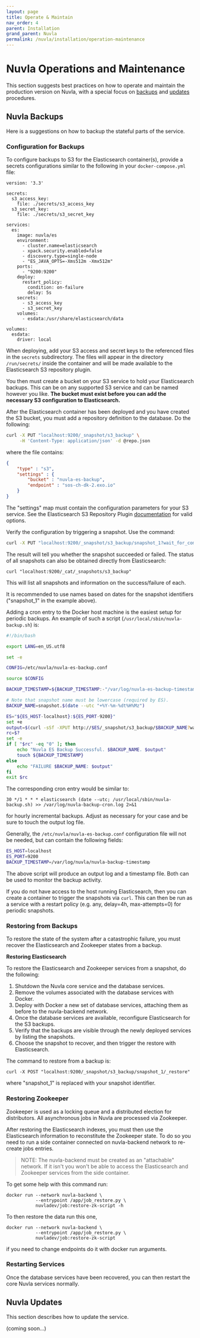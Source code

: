 ```yaml
---
layout: page
title: Operate & Maintain
nav_order: 4
parent: Installation
grand_parent: Nuvla
permalink: /nuvla/installation/operation-maintenance
---
```



Nuvla Operations and Maintenance
================================

This section suggests best practices on how to operate and maintain the production version on Nuvla, with a special focus on [backups](#nuvla-backups) and [updates](#nuvla-updates) procedures.

## Nuvla Backups

Here is a suggestions on how to backup the stateful parts of the service.

### Configuration for Backups

To configure backups to S3 for the Elasticsearch container(s), provide a secrets configurations similar to the following in your `docker-compose.yml` file:

```
version: '3.3'

secrets:
  s3_access_key:
    file: ./secrets/s3_access_key
  s3_secret_key:
    file: ./secrets/s3_secret_key

services:
  es:
    image: nuvla/es
    environment:
      - cluster.name=elasticsearch
      - xpack.security.enabled=false
      - discovery.type=single-node
      - "ES_JAVA_OPTS=-Xms512m -Xmx512m"
    ports:
      - "9200:9200"
    deploy:
      restart_policy:
        condition: on-failure
        delay: 5s
    secrets:
      - s3_access_key
      - s3_secret_key
    volumes:
      - esdata:/usr/share/elasticsearch/data

volumes:
  esdata:
    driver: local
```

When deploying, add your S3 access and secret keys to the referenced files in the `secrets` subdirectory.  The files will appear in the directory `/run/secrets/` inside the container and will be made available to the Elasticsearch S3 repository plugin.

You then must create a bucket on your S3 service to hold your Elasticsearch backups. This can be on any supported S3 service and can be named however you like. **The bucket must exist before you can add the necessary S3 configuration to Elasticsearch.**

After the Elasticsearch container has been deployed and you have created the S3 bucket, you must add a repository definition to the database. Do the following:

```sh
curl -X PUT "localhost:9200/_snapshot/s3_backup" \
     -H 'Content-Type: application/json' -d @repo.json
```

where the file contains:

```json
{
    "type" : "s3",
    "settings" : {
        "bucket" : "nuvla-es-backup",
        "endpoint" : "sos-ch-dk-2.exo.io"
    }
}

```

The "settings" map must contain the configuration parameters for your S3 service.  See the Elasticsearch S3 Repository Plugin [documentation](https://www.elastic.co/guide/en/elasticsearch/plugins/current/repository-s3.html) for valid options.

Verify the configuration by triggering a snapshot. Use the command:

```sh
curl -X PUT "localhost:9200/_snapshot/s3_backup/snapshot_1?wait_for_completion=true"
```

The result will tell you whether the snapshot succeeded or failed. The status of all snapshots can also be obtained directly from Elasticsearch:

```
curl "localhost:9200/_cat/_snapshots/s3_backup"
```

This will list all snapshots and information on the success/failure of each.

It is recommended to use names based on dates for the snapshot identifiers ("snapshot_1" in the example above).

Adding a cron entry to the Docker host machine is the easiest setup for periodic backups.  An example of such a script (`/usr/local/sbin/nuvla-backup.sh`) is:

```sh
#!/bin/bash

export LANG=en_US.utf8

set -e

CONFIG=/etc/nuvla/nuvla-es-backup.conf

source $CONFIG

BACKUP_TIMESTAMP=${BACKUP_TIMESTAMP:-"/var/log/nuvla-es-backup-timestamp"}

# Note that snapshot name must be lowercase (required by ES).
BACKUP_NAME=snapshot.$(date --utc "+%Y-%m-%dt%H%Mz")

ES="${ES_HOST-localhost}:${ES_PORT-9200}"
set +e
output=$(curl -sSf -XPUT http://$ES/_snapshot/s3_backup/$BACKUP_NAME?wait_for_completion=true 2>&1)
rc=$?
set -e
if [ "$rc" -eq "0" ]; then
    echo "Nuvla ES Backup Successful. $BACKUP_NAME. $output"
    touch ${BACKUP_TIMESTAMP}
else
    echo "FAILURE $BACKUP_NAME: $output"
fi
exit $rc
```

The corresponding cron entry would be similar to:

```
30 */1 * * * elasticsearch (date --utc; /usr/local/sbin/nuvla-backup.sh) >> /var/log/nuvla-backup-cron.log 2>&1
```

for hourly incremental backups. Adjust as necessary for your case and be sure to touch the output log file.

Generally, the `/etc/nuvla/nuvla-es-backup.conf` configuration file will not be needed, but can contain the following fields:

```sh
ES_HOST=localhost
ES_PORT=9200
BACKUP_TIMESTAMP=/var/log/nuvla/nuvla-backup-timestamp
```

The above script will produce an output log and a timestamp file. Both can be used to monitor the backup activity.

If you do not have access to the host running Elasticsearch, then you can create a container to trigger the snapshots via `curl`.  This can then be run as a service with a restart policy (e.g. any, delay=4h, max-attempts=0) for periodic snapshots.

### Restoring from Backups

To restore the state of the system after a catastrophic failure, you must recover the Elasticsearch and Zookeeper states from a backup.

**Restoring Elasticsearch**

To restore the Elasticsearch and Zookeeper services from a snapshot, do the following:

 1. Shutdown the Nuvla core service and the database services.
 1. Remove the volumes associated with the database services with Docker.
 1. Deploy with Docker a new set of database services, attaching them as before to the nuvla-backend network. 
 1. Once the database services are available, reconfigure Elasticsearch for the S3 backups.
 1. Verify that the backups are visible through the newly deployed
    services by listing the snapshots.
 1. Choose the snapshot to recover, and then trigger the restore with
    Elasticsearch. 

The command to restore from a backup is:

```
curl -X POST "localhost:9200/_snapshot/s3_backup/snapshot_1/_restore"
```

where "snapshot_1" is replaced with your snapshot identifier. 

### Restoring Zookeeper

Zookeeper is used as a locking queue and a distributed election for distributors. All asynchronous jobs in Nuvla are processed via Zookeeper. 

After restoring the Elasticsearch indexes, you must then use the Elasticsearch information to reconstitute the Zookeeper state.  To do so you need to run a side container connected on nuvla-backend network to re-create jobs entries.

> NOTE: The nuvla-backend must be created as an "attachable" network. If it isn't you won't be able to access the Elasticsearch and Zookeeper services from the side container.

To get some help with this command run:

```
docker run --network nuvla-backend \
           --entrypoint /app/job_restore.py \
           nuvladev/job:restore-zk-script -h
```

To then restore the data run this one,

```
docker run --network nuvla-backend \
           --entrypoint /app/job_restore.py \
           nuvladev/job:restore-zk-script
```

if you need to change endpoints do it with docker run arguments.

### Restarting Services

Once the database services have been recovered, you can then restart the core Nuvla services normally.


## Nuvla Updates

This section describes how to update the service.

(coming soon...)
